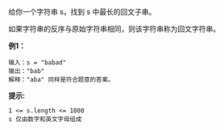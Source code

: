 给你一个字符串 s，找到 s 中最长的回文子串。

如果字符串的反序与原始字符串相同，则该字符串称为回文字符串。

**例1：**
```
输入：s = "babad"
输出："bab"
解释："aba" 同样是符合题意的答案。
```

**提示:**
```
1 <= s.length <= 1000
s 仅由数字和英文字母组成
```

